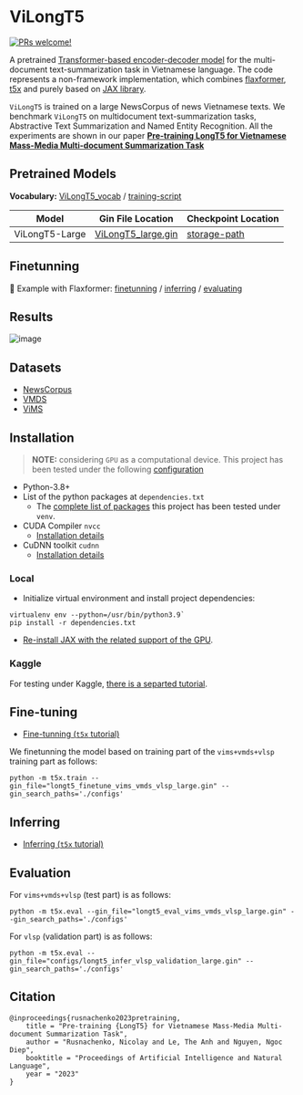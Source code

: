 # ViLongT5
[![PRs welcome!](https://img.shields.io/badge/PRs-welcome-brightgreen.svg)]()

A pretrained [Transformer-based encoder-decoder model](https://arxiv.org/pdf/2112.07916.pdf) for the
multi-document text-summarization
task in Vietnamese language.
The code represents a non-framework implementation, which 
combines 
[flaxformer](https://github.com/google/flaxformer), 
[t5x](https://github.com/google-research/t5x)
and purely based on [JAX library](https://github.com/google/jax).

`ViLongT5` is trained on a large NewsCorpus of news Vietnamese texts.
We benchmark `ViLongT5` on multidocument text-summarization tasks,
Abstractive Text Summarization and Named Entity Recognition.
All the experiments are shown in our paper
**[Pre-training LongT5 for Vietnamese Mass-Media
Multi-document Summarization Task]()**


## Pretrained Models
**Vocabulary:**
[ViLongT5_vocab](sentencepiece/model/vietnam.vocab) / [training-script](sentencepiece/readme.md)

Model        | Gin File Location                                                                  | Checkpoint Location|
------------ | ---------------------------------------------------------------------------------- | -------------------|
ViLongT5-Large | [ViLongT5_large.gin](https://www.dropbox.com/s/nu3hgkz36zra3qq/config.gin?dl=1) | [storage-path](https://www.dropbox.com/s/gl4vxpie7s3liqm/longt5-finetuned-vims-vmds-vlsp-large.tar.gz?dl=1) |

## Finetunning

📄 Example with Flaxformer: 
    [finetunning](usage/finetunning.md) / 
    [inferring](usage/inferring.md) / 
    [evaluating](usage/evaluating.md)

## Results

![image](https://user-images.githubusercontent.com/14871187/233701416-af11f6ff-40fd-4575-9727-fbb932cc76ed.png)

## Datasets
- [NewsCorpus](https://github.com/binhvq/news-corpus)
- [VMDS](https://github.com/lupanh/VietnameseMDS)
- [ViMS](https://github.com/CLC-HCMUS/ViMs-Dataset)

## Installation

> **NOTE:** considering `GPU` as a computational device.
This project has been tested under the following [configuration](misc/nvidia-smi.txt)

* Python-3.8+
* List of the python packages at `dependencies.txt`
    * The [complete list of packages](misc/pip_freeze.txt) this project has been tested under `venv`.
* CUDA Compiler `nvcc`
    * [Installation details](https://docs.nvidia.com/cuda/cuda-installation-guide-linux/index.html)
* CuDNN toolkit `cudnn`
    * [Installation details](https://docs.nvidia.com/deeplearning/cudnn/install-guide/index.html)

### Local

* Initialize virtual environment and install project dependencies:
```
virtualenv env --python=/usr/bin/python3.9`
pip install -r dependencies.txt
```
* [Re-install JAX with the related support of the GPU](usage/jax-gpu-support-tutorial.md).

### Kaggle 

For testing under Kaggle, [there is a separted tutorial](usage/kaggle.md).

## Fine-tuning

* [Fine-tunning (`t5x` tutorial)](usage/finetunning.md)

We finetunning the model based on training part of the `vims+vmds+vlsp` training part as follows:
```
python -m t5x.train --gin_file="longt5_finetune_vims_vmds_vlsp_large.gin" --gin_search_paths='./configs'
```

## Inferring 
* [Inferring (`t5x` tutorial)](usage/inferring.md)

## Evaluation

For `vims+vmds+vlsp` (test part) is as follows:
```
python -m t5x.eval --gin_file="longt5_eval_vims_vmds_vlsp_large.gin" --gin_search_paths='./configs'
```

For `vlsp` (validation part) is as follows:
```
python -m t5x.eval --gin_file="configs/longt5_infer_vlsp_validation_large.gin" --gin_search_paths='./configs'
```
## Citation
```
@inproceedings{rusnachenko2023pretraining,
    title = "Pre-training {LongT5} for Vietnamese Mass-Media Multi-document Summarization Task",
    author = "Rusnachenko, Nicolay and Le, The Anh and Nguyen, Ngoc Diep",
    booktitle = "Proceedings of Artificial Intelligence and Natural Language",
    year = "2023"
}
```
